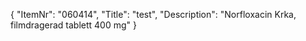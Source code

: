 {
  "ItemNr": "060414",
  "Title": "test",
  "Description": "Norfloxacin Krka, filmdragerad tablett 400 mg"
}